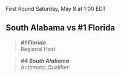 First Round
Saturday, May 8 at 1:00 EDT
## South Alabama vs #1 Florida

> ***#1 Florida***  
> Regional Host

> ***#4 South Alabama***  
> Automatic Qualifier